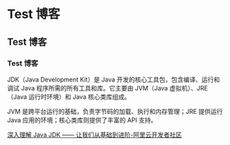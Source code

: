 # Test 博客

## Test 博客

### Test 博客

JDK（Java Development Kit）是 Java 开发的核心工具包，包含编译、运行和调试 Java 程序所需的所有工具和库。它主要由 JVM（Java 虚拟机）、JRE（Java 运行时环境）和 Java 核心类库组成。

JVM 是跨平台运行的基础，负责字节码的加载、执行和内存管理；JRE 提供运行 Java 应用的环境；核心类库则提供了丰富的 API 支持。

[深入理解 Java JDK —— 让我们从基础到进阶-阿里云开发者社区](https://developer.aliyun.com/article/1649872)
